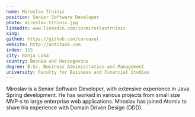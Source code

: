 ```yaml
---
name: Miroslav Trninić
position: Senior Software Developer
photo: miroslav-trninic.jpg
linkedin: www.linkedin.com/in/miroslavtrninic
xing: 
github: https://github.com/carousel
website: http://antitask.com
index: 155
city: Banja Luka
country: Bosnia and Herzegovina
degree: B.Sc. Business Administration and Management
university: Faculty for Business and Financial Studies
---
```

Miroslav is a Senior Software Developer, with extensive experience in Java Spring development. He has worked in various projects from small size MVP-s to large enterprise web applications. Miroslav has joined Atomiv to share his experience with Domain Driven Design (DDD).
